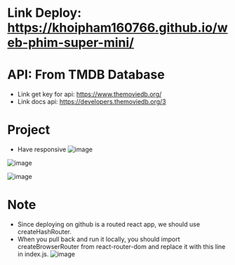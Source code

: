 # Link Deploy: https://khoipham160766.github.io/web-phim-super-mini/
# API: From TMDB Database
- Link get key for api: https://www.themoviedb.org/
- Link docs api: https://developers.themoviedb.org/3
# Project
- Have responsive
![image](https://user-images.githubusercontent.com/82496203/224896480-40557cc5-0a88-4080-9f3b-dffdfb1753bc.png)

![image](https://user-images.githubusercontent.com/82496203/224896528-12ccda64-5ea4-4a3c-8e9e-d293c5d1f63c.png)

![image](https://user-images.githubusercontent.com/82496203/224896698-b3c46042-31d6-4091-a821-191c620af26e.png)

# Note
- Since deploying on github is a routed react app, we should use createHashRouter.
- When you pull back and run it locally, you should import createBrowserRouter from react-router-dom and replace it with this line in index.js.
![image](https://user-images.githubusercontent.com/82496203/224904361-f64472c1-9b19-471b-ab2d-c022270a75be.png)
